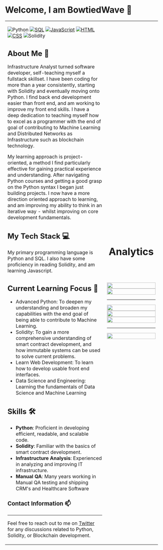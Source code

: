 # Welcome, I am BowtiedWave 👋
<table width="100%">
  <tr>
    <td width="65%">
      
![Python](https://img.shields.io/badge/-Python-3776AB?style=flat-square&logo=python&logoColor=white)
[![SQL](https://img.shields.io/badge/-SQL-4479A1?style=flat-square&logo=postgresql&logoColor=white)](https://www.postgresql.org/)
[![JavaScript](https://img.shields.io/badge/-JavaScript-F7DF1E?style=flat-square&logo=javascript&logoColor=black)](https://www.javascript.com/)
[![HTML](https://img.shields.io/badge/-HTML5-E34F26?style=flat-square&logo=html5&logoColor=white)](https://developer.mozilla.org/en-US/docs/Web/HTML)
[![CSS](https://img.shields.io/badge/-CSS3-1572B6?style=flat-square&logo=css3&logoColor=white)](https://developer.mozilla.org/en-US/docs/Web/CSS)
![Solidity](https://img.shields.io/badge/-Solidity-363636?style=flat-square&logo=solidity&logoColor=white)

## About Me 📝

Infrastructure Analyst turned software developer, self-teaching myself a fullstack skillset. I have been coding for more than a year consistently, starting with Solidity and eventually moving onto Python. I find back end development easier than front end, and am working to improve my front end skills. I have a deep dedication to teaching myself how to excel as a programmer with the end of goal of contributing to Machine Learning and Distributed Networks as Infrastructure such as blockchain technology.

My learning approach is project-oriented, a method I find particularly effective for gaining practical experience and understanding. After navigating Python courses and getting a good grasp on the Python syntax I began just building projects. I now have a more direction oriented approach to learning, and am improving my ability to think in an iterative way - whilst improving on core development fundamentals. 

## My Tech Stack 💻

My primary programming language is Python and SQL. I also have some proficiency in reading Solidity, and am learning Javascript.

## Current Learning Focus 🎯

- Advanced Python: To deepen my understanding and broaden my capabilities with the end goal of being able to contribute to Machine Learning.
- Solidity: To gain a more comprehensive understanding of smart contract development, and how immutable systems can be used to solve current problems.
- Learn Web Development: To learn how to develop usable front end interfaces.
- Data Science and Engineering: Learning the fundamentals of Data Science and Machine Learning

## Skills 🛠️

- <b>Python</b>: Proficient in developing efficient, readable, and scalable code.
- <b>Solidity</b>: Familiar with the basics of smart contract development.
- <b>Infrastructure Analysis</b>: Experienced in analyzing and improving IT infrastructure.
- <b>Manual QA</b>: Many years working in Manual QA testing and shipping CRM's and Healthcare Software

### Contact Information 📫
<hr>

Feel free to reach out to me on [Twitter](https://twitter.com/bowtiedwavepool) for any discussions related to Python, Solidity, or Blockchain development.



 <td width="35%">
  <br>
  <h1 align = "center">Analytics</h1>
  <br><br><br>

  <img src="https://github-readme-stats.vercel.app/api?username=0x3at&show_icons=true&theme=gruvbox_light" style="width: 100%;">
  <br>
  <img src="https://leetcode-stats.vercel.app/api?username=0x3at&theme=Mist" style="width: 100%;">
  <hr>
  <img src="https://streak-stats.demolab.com?user=0x3at&theme=react&card_width=600&hide_current_streak=true&hide_longest_streak=true" style="width: 100%;">
  <br>
  <img src="https://streak-stats.demolab.com?user=0x3at&theme=react&card_width=600&hide_total_contributions=true&hide_longest_streak=true" style="width: 100%;">
    
  <img src="https://streak-stats.demolab.com?user=0x3at&theme=react&card_width=600&hide_total_contributions=true&hide_current_streak=true" style="width: 100%;">

  <hr>

  <img src="https://github-readme-stats.vercel.app/api/top-langs/?username=0x3at" style="width: 100%;">
</td>
